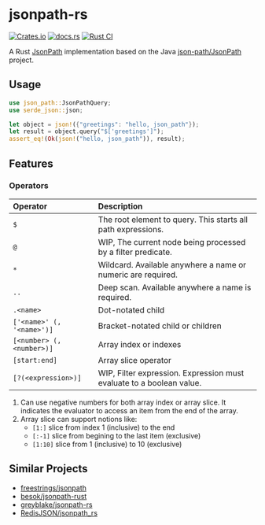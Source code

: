 # jsonpath-rs

[![Crates.io](https://img.shields.io/crates/v/json_path)](https://crates.io/crates/json_path)
[![docs.rs](https://img.shields.io/docsrs/json_path)](https://docs.rs/json_path/latest)
[![Rust CI](https://github.com/zhxiaogg/jsonpath-rs/actions/workflows/rust.yml/badge.svg)](https://github.com/zhxiaogg/jsonpath-rs/actions/workflows/rust.yml)

A Rust [JsonPath](https://goessner.net/articles/JsonPath/) implementation based on the Java [json-path/JsonPath](https://github.com/json-path/JsonPath) project.

## Usage

```rust
use json_path::JsonPathQuery;
use serde_json::json;

let object = json!({"greetings": "hello, json_path"});
let result = object.query("$['greetings']");
assert_eq!(Ok(json!("hello, json_path")), result);
```

## Features

### Operators

| Operator                  | Description                                                          |
| :------------------------ | :------------------------------------------------------------------- |
| `$`                       | The root element to query. This starts all path expressions.         |
| `@`                       | WIP, The current node being processed by a filter predicate.         |
| `*`                       | Wildcard. Available anywhere a name or numeric are required.         |
| `..`                      | Deep scan. Available anywhere a name is required.                    |
| `.<name>`                 | Dot-notated child                                                    |
| `['<name>' (, '<name>')]` | Bracket-notated child or children                                    |
| `[<number> (, <number>)]` | Array index or indexes                                               |
| `[start:end]`             | Array slice operator                                                 |
| `[?(<expression>)]`       | WIP, Filter expression. Expression must evaluate to a boolean value. |

1. Can use negative numbers for both array index or array slice. It indicates the evaluator to access an item from the end of the array.
2. Array slice can support notions like:
   - `[1:]` slice from index 1 (inclusive) to the end
   - `[:-1]` slice from begining to the last item (exclusive)
   - `[1:10]` slice from 1 (inclusive) to 10 (exclusive)

## Similar Projects

- [freestrings/jsonpath](https://github.com/freestrings/jsonpath)
- [besok/jsonpath-rust](https://github.com/besok/jsonpath-rust)
- [greyblake/jsonpath-rs](https://github.com/greyblake/jsonpath-rs)
- [RedisJSON/jsonpath_rs](https://github.com/RedisJSON/jsonpath_rs)
